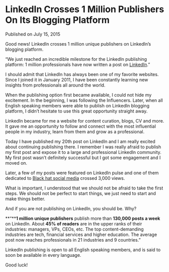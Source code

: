 # LinkedIn Crosses 1 Million Publishers On Its Blogging Platform

Published on July 15, 2015

Good news! LinkedIn crosses 1 million unique publishers on LinkedIn’s blogging platform.

“We just reached an incredible milestone for the LinkedIn publishing platform: 1 million professionals have now written a post on [LinkedIn](http://blog.linkedin.com/2015/07/09/1-million-linkedin-publishers/).”

I should admit that LinkedIn has always been one of my favorite websites. Since I joined it in January 2011, I have been constantly learning new insights from professionals all around the world.

When the publishing option first became available, I could not hide my excitement. In the beginning, I was following the Influencers. Later, when all English speaking members were able to publish on LinkedIn blogging platform, I didn’t hesitate to use this great opportunity straight away.

LinkedIn became for me a website for content curation, blogs, CV and more. It gave me an opportunity to follow and connect with the most influential people in my industry, learn from them and grow as a professional.

Today I have published my 20th post on LinkedIn and I am really excited about continuing publishing there. I remember I was really afraid to publish my first post and expose it to a large and professional LinkedIn community. My first post wasn’t definitely successful but I got some engagement and I moved on.

Later, a few of my posts were featured on LinkedIn pulse and one of them dedicated to [Black hat social media](https://www.linkedin.com/pulse/20140903133737-102575515-how-black-hat-social-media-affects-seo?trk=mp-reader-card) crossed 3,000 views.

What is important, I understood that we should not be afraid to take the first steps. We should not be perfect to start things, we just need to start and make things better.

And if you are not publishing on LinkedIn, you should be. Why?

**“****1 million unique publishers** publish more than **130,000 posts a week** on LinkedIn. About **45% of readers** are in the upper ranks of their industries: managers, VPs, CEOs, etc. The top content-demanding industries are tech, financial services and higher education. The average post now reaches professionals in 21 industries and 9 countries.”

LinkedIn publishing is open to all English speaking members, and is said to soon be available in every language.

Good luck!
	